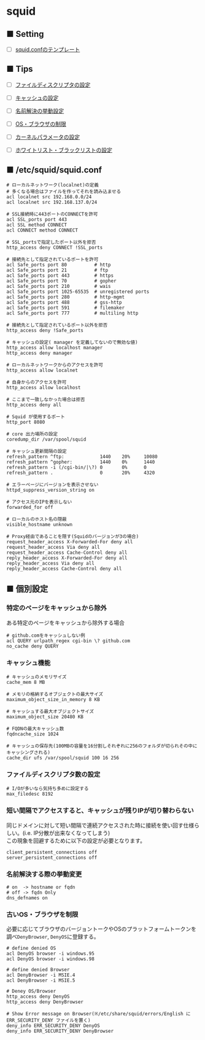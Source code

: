# squid
## ■ Setting
- [ ] [squid.confのテンプレート]()
## ■ Tips
- [ ] [ファイルディスクリプタの設定]()
- [ ] [キャッシュの設定]()
- [ ] [名前解決の挙動設定]()
- [ ] [OS・ブラウザの制限]()
- [ ] [カーネルパラメータの設定]()
- [ ] [ホワイトリスト・ブラックリストの設定]()


## ■ /etc/squid/squid.conf
```
# ローカルネットワーク(localnet)の定義
# 多くなる場合はファイルを作ってそれを読み込ませる
acl localnet src 192.168.0.0/24
acl localnet src 192.168.137.0/24

# SSL接続時に443ポートのCONNECTを許可
acl SSL_ports port 443
acl SSL method CONNECT
acl CONNECT method CONNECT

# SSL_portsで指定したポート以外を拒否
http_access deny CONNECT !SSL_ports

# 接続先として指定されているポートを許可
acl Safe_ports port 80          # http
acl Safe_ports port 21          # ftp
acl Safe_ports port 443         # https
acl Safe_ports port 70          # gopher
acl Safe_ports port 210         # wais
acl Safe_ports port 1025-65535  # unregistered ports
acl Safe_ports port 280         # http-mgmt
acl Safe_ports port 488         # gss-http
acl Safe_ports port 591         # filemaker
acl Safe_ports port 777         # multiling http

# 接続先として指定されているポート以外を拒否
http_access deny !Safe_ports

# キャッシュの設定( manager を定義してないので無効な値)
http_access allow localhost manager
http_access deny manager

# ローカルネットワークからのアクセスを許可
http_access allow localnet
   
# 自身からのアクセスを許可
http_access allow localhost

# ここまで一致しなかった場合は拒否
http_access deny all

# Squid が使用するポート
http_port 8080

# core 出力場所の設定
coredump_dir /var/spool/squid

# キャッシュ更新間隔の設定
refresh_pattern ^ftp:             1440    20%     10080
refresh_pattern ^gopher:          1440    0%      1440
refresh_pattern -i (/cgi-bin/|\?) 0       0%      0
refresh_pattern .                 0       20%     4320

# エラーページにバージョンを表示させない
httpd_suppress_version_string on

# アクセス元のIPを表示しない
forwarded_for off

# ローカルのホスト名の隠蔽
visible_hostname unknown

# Proxy経由であることを隠す(Squidのバージョンが3の場合)
request_header_access X-Forwarded-For deny all
request_header_access Via deny all
request_header_access Cache-Control deny all
reply_header_access X-Forwarded-For deny all
reply_header_access Via deny all
reply_header_access Cache-Control deny all
```
## ■ 個別設定
### 特定のページをキャッシュから除外
ある特定のページをキャッシュから除外する場合
```
# github.comをキャッシュしない例
acl QUERY urlpath_regex cgi-bin \? github.com
no_cache deny QUERY
```
### キャッシュ機能
```
# キャッシュのメモリサイズ
cache_mem 8 MB

# メモリの格納するオブジェクトの最大サイズ
maximum_object_size_in_memory 8 KB

# キャッシュする最大オブジェクトサイズ
maximum_object_size 20480 KB

# FQDNの最大キャッシュ数
fqdncache_size 1024

# キャッシュの保存先(100MBの容量を16分割しそれぞれに256のフォルダが切られその中にキャッシングされる)
cache_dir ufs /var/spool/squid 100 16 256
```
### ファイルディスクリプタ数の設定
```
# I/Oが多いなら気持ち多めに設定する
max_filedesc 8192
```
### 短い間隔でアクセスすると、キャッシュが残りIPが切り替わらない
同じドメインに対して短い間隔で連続アクセスされた時に接続を使い回す仕様らしい。(i.e. IP分散が出来なくなってしまう)  
この現象を回避するために以下の設定が必要となります。
```
client_persistent_connections off
server_persistent_connections off
```
### 名前解決する際の挙動変更
```
# on  -> hostname or fqdn
# off -> fqdn Only
dns_defnames on
```
### 古いOS・ブラウザを制限
必要に応じてブラウザのバージョントークやOSのプラットフォームトークンを調べ`DenyBrowser`, `DenyOS`に登録する。
```
# define denied OS
acl DenyOS browser -i windows.95
acl DenyOS browser -i windows.98

# define denied Browser
acl DenyBrowser -i MSIE.4
acl DenyBrowser -i MSIE.5

# Deney OS/Browser
http_access deny DenyOS
http_access deny DenyBrowser

# Show Error message on Browser(※/etc/share/squid/errors/English に ERR_SECURITY_DENY ファイルを置く)
deny_info ERR_SECURITY_DENY DenyOS
deny_info ERR_SECURITY_DENY DenyBrowser
```
